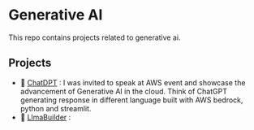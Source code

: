 # Generative AI
This repo contains projects related to generative ai.

## Projects
- 📖 [ChatDPT](https://github.com/AdesinaA/gen-ai/tree/main/chatdpt) : I was invited to speak at AWS event and showcase the advancement of Generative AI in the cloud. Think of ChatGPT generating response in different language built with AWS bedrock, python and streamlit.
- 🤖 [LlmaBuilder]() :
